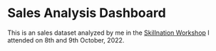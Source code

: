 # Sales Analysis Dashboard
 
This is an sales dataset analyzed by me in the [Skillnation Workshop](https://skillnation.in/powerbi/) I attended on 8th and 9th October, 2022.
